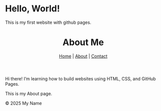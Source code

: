 <!doctype html>
<html lang="en">
<head>
   <meta charset="utf=8">
   <meta name="viewport"content="width=device-width,initial-scale=1.0">
   <title> My website </title>
   <style>
      body {font-family;arial,sans-serif;text-align:center,margin-top:100px;}
   </style>
</head>
<body>
   <h1>Hello, World!</h1>
   <p> This is my first website with github pages.</p>
</body>
</html>
<!DOCTYPE html>
<html lang="en">
<head>
  <meta charset="UTF-8">
  <meta name="viewport" content="width=device-width, initial-scale=1.0">
  <title>About Me</title>
  <link rel="stylesheet" href="style.css">
</head>
<body>
  <header>
    <h1>About Me</h1>
    <nav>
      <a href="index.html">Home</a> |
      <a href="about.html">About</a> |
      <a href="contact.html">Contact</a>
    </nav>
  </header>

  <main>
    <p>Hi there! I’m learning how to build websites using HTML, CSS, and GitHub Pages.</p>
    <p>This is my About page.</p>
  </main>

  <footer>
    <p>© 2025 My Name</p>
  </footer>
</body>
</html>
